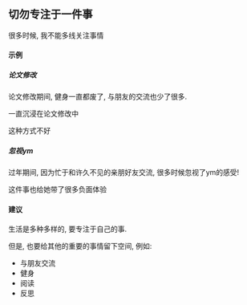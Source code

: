 ## 切勿专注于一件事

很多时候, 我不能多线关注事情

#### 示例

##### 论文修改

论文修改期间, 健身一直都废了, 与朋友的交流也少了很多.

一直沉浸在论文修改中

这种方式不好

##### 忽视ym

过年期间, 因为忙于和许久不见的亲朋好友交流, 很多时候忽视了ym的感受!

这件事也给她带了很多负面体验

#### 建议

生活是多种多样的, 要专注于自己的事. 

但是, 也要给其他的重要的事情留下空间, 例如:

- 与朋友交流
- 健身
- 阅读
- 反思